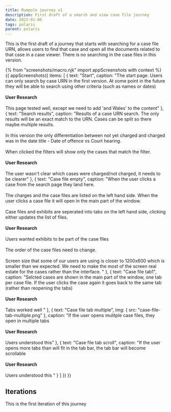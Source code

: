 ```yaml
---
title: Rumpole journey v1
description: First draft of a search and view case file journey
date: 2022-01-06
tags: polaris
parent: polaris 
---
```


This is the first draft of a journey that starts with searching for a case file URN, allows users to find that case and open all the documents related to that case in a case viewer. There is no searching in the case files in this version.

<!-- ## User needs

<b>As a prosecuter </b>
I need to find a case<br />

<b>As a prosecuter </b>
I need to do the thing<br /> -->



{% from "screenshots/macro.njk" import appScreenshots with context %}
{{ appScreenshots({
  items: [
    {
      text: "Start",
       caption: "The start page. Users can only search by case URN in the first version. At some point in the future they will be able to search using other criteria (such as names or dates)<br /><br /> <b>User Research</b><br /><br />This page tested well, except we need to add 'and Wales' to the content"
    }, 
    {
      text: "Search results",
       caption: "Results of a case URN search. The only results will be an exact match to the URN. Cases can be split so there maybe multiple results. <br /><br />In this version the only differentiation between not yet charged and charged was in the date title - Date of offence vs Court hearing. <br /><br />When clicked the filters will show only the cases that match the filter.<br /><br /> <b>User Research</b><br /><br />The user wasn't clear which cases were charged/not charged, it needs to be clearer"
    }, 
    {
      text: "Case file empty",
        caption: "When the user clicks a case from the search page they land here.<br /><br />The charges and the case files are listed on the left hand side. When the user clicks a case file it will open in the main part of the window. <br /><br /> Case files and exhibits are seperated into tabs on the left hand side, clicking either updates the list of files.<br /><br /> <b>User Research</b><br /><br />Users wanted exhibits to be part of the case files<br /><br />The order of the case files need to change.<br /><br />Screen size that some of our users are using is closer to 1200x600 which is smaller than we expected. We need to make the most of the screen real estate for the cases rather than the interface. "
    },
        {
      text: "Case file tab1",
       caption: "Selcted cases are shown in the main part of the window, one tab per case file. If the user clicks the case again it goes back to the same tab (rather than reopening the tabs)<br /><br /> <b>User Research</b><br /><br />Tabs worked well "
    },
            {
      text: "Case file tab multiple",
      img: { src: "case-file-tab-multiple.png" },
       caption: "If the user opens mulitple case files, they open in multiple tabs<br /><br /> <b>User Research</b><br /><br />Users understood this"
    },
                {
      text: "Case file tab scroll",
      caption: "If the user opens more tabs than will fit in the tab bar, the tab bar will become scrollable<br /><br /> <b>User Research</b><br /><br /> Users understood this "
    }
  ]
}) }}




## Iterations
This is the first iteration of this journey

<!-- ## User research -->